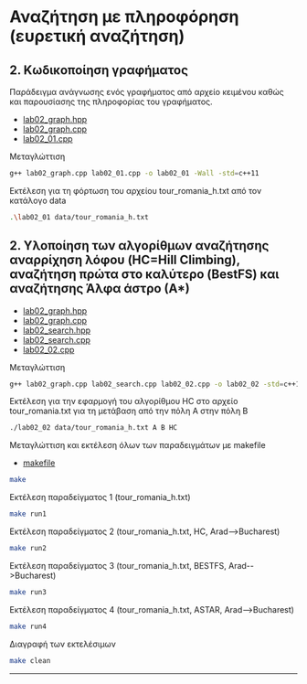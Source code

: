 # Αναζήτηση με πληροφόρηση (ευρετική αναζήτηση)

## 2. Κωδικοποίηση γραφήματος

Παράδειγμα ανάγνωσης ενός γραφήματος από αρχείο κειμένου καθώς και παρουσίασης της πληροφορίας του γραφήματος.

* [lab02_graph.hpp](lab02_graph.hpp)
* [lab02_graph.cpp](lab02_graph.cpp)
* [lab02_01.cpp](lab02_01.cpp)

Μεταγλώττιση

```bash
g++ lab02_graph.cpp lab02_01.cpp -o lab02_01 -Wall -std=c++11
```

Εκτέλεση για τη φόρτωση του αρχείου tour_romania_h.txt από τον κατάλογο data

```bash
.\lab02_01 data/tour_romania_h.txt
```

## 2. Υλοποίηση των αλγορίθμων αναζήτησης αναρρίχηση λόφου (HC=Hill Climbing), αναζήτηση πρώτα στο καλύτερο (BestFS) και αναζήτησης Άλφα άστρο (Α*)

* [lab02_graph.hpp](lab02_graph.hpp)
* [lab02_graph.cpp](lab02_graph.cpp)
* [lab02_search.hpp](lab02_search.hpp)
* [lab02_search.cpp](lab02_search.cpp)
* [lab02_02.cpp](lab02_02.cpp)

Μεταγλώττιση

```bash
g++ lab02_graph.cpp lab02_search.cpp lab02_02.cpp -o lab02_02 -std=c++11
```

Εκτέλεση για την εφαρμογή του αλγορίθμου HC στο αρχείο tour_romania.txt για τη μετάβαση από την πόλη A στην πόλη Β

```bash
./lab02_02 data/tour_romania_h.txt A B HC
```

Μεταγλώττιση και εκτέλεση όλων των παραδειγμάτων με makefile

* [makefile](makefile)

```bash
make
```

Εκτέλεση παραδείγματος 1 (tour_romania_h.txt)

```bash
make run1
```

Εκτέλεση παραδείγματος 2 (tour_romania_h.txt, HC, Arad-->Bucharest)

```bash
make run2
```

Εκτέλεση παραδείγματος 3 (tour_romania_h.txt, BESTFS, Arad-->Bucharest)

```bash
make run3
```

Εκτέλεση παραδείγματος 4 (tour_romania_h.txt, ASTAR, Arad-->Bucharest)

```bash
make run4
```

Διαγραφή των εκτελέσιμων

```bash
make clean
```

---

<!-- ## Ασκήσεις

Μεταγλώττιση όλων των ασκήσεων με makefile

* [exercises.mk](exercises.mk)

```bash
make -f exercises.mk 
```

Εκτέλεση άσκησης 2

```bash
make -f exercises.mk exercise02
```

Εκτέλεση άσκησης 3

```bash
make -f exercises.mk exercise03
```

Εκτέλεση άσκησης 4

```bash
make -f exercises.mk exercise04
```

Εκτέλεση άσκησης 6

```bash
make -f exercises.mk exercise06
```

Εκτέλεση άσκησης 8

```bash
make -f exercises.mk exercise08
``` -->
